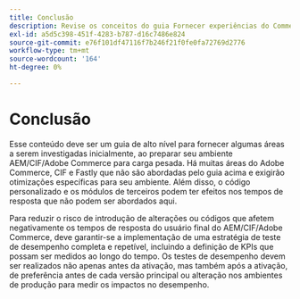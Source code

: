 ```yaml
---
title: Conclusão
description: Revise os conceitos do guia Fornecer experiências do Commerce em escala.
exl-id: a5d5c398-451f-4283-b787-d16c7486e824
source-git-commit: e76f101df47116f7b246f21f0fe0fa72769d2776
workflow-type: tm+mt
source-wordcount: '164'
ht-degree: 0%

---
```


# Conclusão

Esse conteúdo deve ser um guia de alto nível para fornecer algumas áreas a serem investigadas inicialmente, ao preparar seu ambiente AEM/CIF/Adobe Commerce para carga pesada. Há muitas áreas do Adobe Commerce, CIF e Fastly que não são abordadas pelo guia acima e exigirão otimizações específicas para seu ambiente. Além disso, o código personalizado e os módulos de terceiros podem ter efeitos nos tempos de resposta que não podem ser abordados aqui.

Para reduzir o risco de introdução de alterações ou códigos que afetem negativamente os tempos de resposta do usuário final do AEM/CIF/Adobe Commerce, deve garantir-se a implementação de uma estratégia de teste de desempenho completa e repetível, incluindo a definição de KPIs que possam ser medidos ao longo do tempo. Os testes de desempenho devem ser realizados não apenas antes da ativação, mas também após a ativação, de preferência antes de cada versão principal ou alteração nos ambientes de produção para medir os impactos no desempenho.
